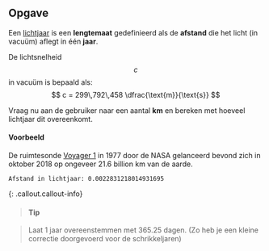 ## Opgave

Een [lichtjaar](https://nl.wikipedia.org/wiki/Lichtjaar) is een **lengtemaat** gedefinieerd als de **afstand** die het licht (in vacuüm) aflegt in één **jaar**.

De lichtsnelheid $$c$$ in vacuüm is bepaald als:
$$
c = 299\,792\,458 \dfrac{\text{m}}{\text{s}}
$$

Vraag nu aan de gebruiker naar een aantal **km** en bereken met hoeveel lichtjaar dit overeenkomt.

#### Voorbeeld
De ruimtesonde [Voyager 1](https://nl.wikipedia.org/wiki/Voyager_1) in 1977 door de NASA gelanceerd bevond zich in oktober 2018 op ongeveer 21.6 billion km van de aarde.

```
Afstand in lichtjaar: 0.0022831218014931695
```

{: .callout.callout-info}

> #### Tip

> Laat 1 jaar overeenstemmen met 365.25 dagen. (Zo heb je een kleine correctie doorgevoerd voor de schrikkeljaren)